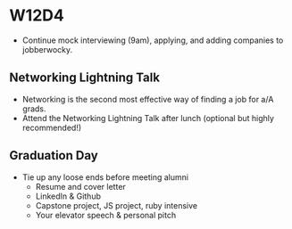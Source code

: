 # W12D4
* Continue mock interviewing (9am), applying, and adding companies to jobberwocky.

## Networking Lightning Talk
* Networking is the second most effective way of finding a job for a/A grads.
* Attend the Networking Lightning Talk after lunch (optional but highly recommended!)

## Graduation Day
* Tie up any loose ends before meeting alumni
  * Resume and cover letter
  * LinkedIn & Github
  * Capstone project, JS project, ruby intensive
  * Your elevator speech & personal pitch
